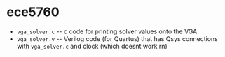# ece5760

* ```vga_solver.c``` -- c code for printing solver values onto the VGA
* ```vga_solver.v``` -- Verilog code (for Quartus) that has Qsys connections with ```vga_solver.c``` and clock (which doesnt work rn)
